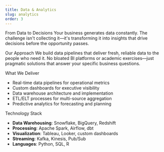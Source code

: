 ```yaml
---
title: Data & Analytics
slug: analytics
order: 3
---
```


From Data to Decisions Your business generates data constantly. The challenge isn't collecting it—it's transforming it into insights that drive decisions before the opportunity passes.

Our Approach
We build data pipelines that deliver fresh, reliable data to the people who need it. No bloated BI platforms or academic exercises—just pragmatic solutions that answer your specific business questions.

What We Deliver
- Real-time data pipelines for operational metrics
- Custom dashboards for executive visibility
- Data warehouse architecture and implementation
- ETL/ELT processes for multi-source aggregation
- Predictive analytics for forecasting and planning

Technology Stack
- **Data Warehousing**: Snowflake, BigQuery, Redshift
- **Processing**: Apache Spark, Airflow, dbt
- **Visualization**: Tableau, Looker, custom dashboards
- **Streaming**: Kafka, Kinesis, Pub/Sub
- **Languages**: Python, SQL, R
